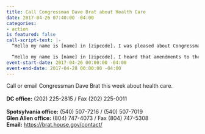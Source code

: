 ```yaml
---
title: Call Congressman Dave Brat about Health Care
date: 2017-04-26 07:40:00 -04:00
categories:
- action
is featured: false
call-script-text: |-
  “Hello my name is [name] in [zipcode]. I was pleased about Congressman Brat's opposition to the AHCA and would like to urge him to oppose any new healthcare law that would take away insurance and/or raise premiums for Americans.”

  “Hello my name is [name] in [zipcode]. I heard that amendments to the AHCA are in the works. Please let Congressman Brat know that he should work on fixing the ACA, not repealing it.”
event-start-date: 2017-04-26 00:00:00 -04:00
event-end-date: 2017-04-28 00:00:00 -04:00
---
```


Call or email Congressman Dave Brat this week about health care.<br /><br /> 
<strong>DC office:</strong> (202) 225-2815 / Fax (202) 225-0011<br />	
<strong>Spotsylvania office:</strong> (540) 507-7216 / (540) 507-7019<br />
<strong>Glen Allen office:</strong> (804) 747-4073 / Fax (804) 747-5308<br />
<strong>Email:</strong> <a href="https://brat.house.gov/contact/" target="_blank">https://brat.house.gov/contact/</a>
